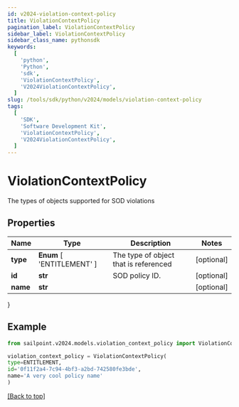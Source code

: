 ```yaml
---
id: v2024-violation-context-policy
title: ViolationContextPolicy
pagination_label: ViolationContextPolicy
sidebar_label: ViolationContextPolicy
sidebar_class_name: pythonsdk
keywords:
  [
    'python',
    'Python',
    'sdk',
    'ViolationContextPolicy',
    'V2024ViolationContextPolicy',
  ]
slug: /tools/sdk/python/v2024/models/violation-context-policy
tags:
  [
    'SDK',
    'Software Development Kit',
    'ViolationContextPolicy',
    'V2024ViolationContextPolicy',
  ]
---
```


# ViolationContextPolicy

The types of objects supported for SOD violations

## Properties

| Name | Type | Description | Notes |
| --- | --- | --- | --- |
| **type** | **Enum** [ 'ENTITLEMENT' ] | The type of object that is referenced | [optional] |
| **id** | **str** | SOD policy ID. | [optional] |
| **name** | **str** |  | [optional] |

}

## Example

```python
from sailpoint.v2024.models.violation_context_policy import ViolationContextPolicy

violation_context_policy = ViolationContextPolicy(
type=ENTITLEMENT,
id='0f11f2a4-7c94-4bf3-a2bd-742580fe3bde',
name='A very cool policy name'
)

```

[[Back to top]](#)

